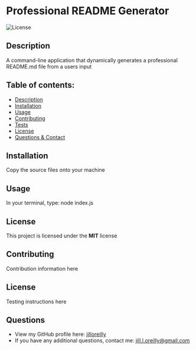 # Professional README Generator

  ![License](https://img.shields.io/badge/License-MIT-blue.svg)

  ## Description
  A command-line application that dynamically generates a professional README.md file from a users input

  ## Table of contents:
  - [Description](#Description)
  - [Installation](#Installation)
  - [Usage](#Usage)
  - [Contributing](#Contributing)
  - [Tests](#Tests)
  - [License](#License)
  - [Questions & Contact](#Questions)
  
  ## Installation
  Copy the source files onto your machine

  ## Usage
  In your terminal, type: node index.js

  ## License
  This project is licensed under the **MIT** license
  
  ## Contributing
  Contribution information here

  ## License
  Testing instructions here
  
  ## Questions
  - View my GitHub profile here: [jilloreilly](https://github.com/jilloreilly)
  - If you have any additional questions, contact me: [jill.l.oreilly@gmail.com](mailto:jill.l.oreilly@gmail.com)

